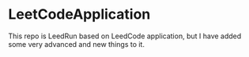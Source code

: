 # LeetCodeApplication
This repo is LeedRun based on LeedCode application, but I have added some very advanced and new things to it.

